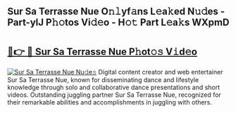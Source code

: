 ## Sur Sa Terrasse Nue O𝚗𝚕yf𝚊ns L𝚎a𝚔ed N𝚞𝚍es - Part-ylJ P𝚑𝚘tos Vi𝚍𝚎o - H𝚘𝚝 Part L𝚎a𝚔s WXpmD

# <h2><a href="http://kf0kl0d.oniu.top/?m=Sur+Sa+Terrasse+Nue">🔗👉 🔴 Sur Sa Terrasse Nue P𝚑ot𝚘𝚜 V𝚒d𝚎o</a></h2>

[![Sur Sa Terrasse Nue Nu𝚍e𝚜](https://i.imgur.com/0qMVB7G.gif)](http://kf0kl0d.oniu.top/?m=Sur+Sa+Terrasse+Nue)
Digital content creator and web entertainer Sur Sa Terrasse Nue, known for disseminating dance and lifestyle knowledge through solo and collaborative dance presentations and short videos. Outstanding juggling partner Sur Sa Terrasse Nue, recognized for their remarkable abilities and accomplishments in juggling with others.  
